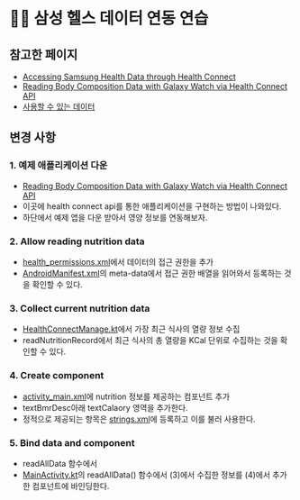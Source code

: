 # 🏃‍♀️ 삼성 헬스 데이터 연동 연습
## 참고한 페이지
- [Accessing Samsung Health Data through Health Connect](https://developer.samsung.com/health/blog/en-us/2022/12/21/accessing-samsung-health-data-through-health-connect)
- [Reading Body Composition Data with Galaxy Watch via Health Connect API](https://developer.samsung.com/health/blog/en-us/2022/12/21/reading-body-composition-data-with-galaxy-watch-via-health-connect-api)
- [사용할 수 있는 데이터](https://developer.android.com/reference/androidx/health/connect/client/records/Record)

## 변경 사항
### 1. 예제 애플리케이션 다운

- [Reading Body Composition Data with Galaxy Watch via Health Connect API](https://developer.samsung.com/health/blog/en-us/2022/12/21/reading-body-composition-data-with-galaxy-watch-via-health-connect-api)
- 이곳에 health connect api를 통한 애플리케이션을 구현하는 방법이 나와있다.
- 하단에서 예제 앱을 다운 받아서 영양 정보를 연동해보자.

### 2. Allow reading nutrition data

- [health_permissions.xml](https://github.com/develop-hani/android-health-data/blob/main/app/src/main/res/layout/activity_main.xml)에서 데이터의 접근 권한을 추가
- [AndroidManifest.xml](https://github.com/develop-hani/android-health-data/blob/main/app/src/main/AndroidManifest.xml)의 meta-data에서 접근 권한 배열을 읽어와서 등록하는 것을 확인할 수 있다.

### 3. Collect current nutrition data

- [HealthConnectManage.kt](https://github.com/develop-hani/android-health-data/blob/main/app/src/main/java/com/samsung/android/biaviewer/HealthConnectManager.kt)에서 가장 최근 식사의 열량 정보 수집
- readNutritionRecord에서 최근 식사의 총 열량을 KCal 단위로 수집하는 것을 확인할 수 있다.

### 4. Create component

- [activity_main.xml](https://github.com/develop-hani/android-health-data/blob/main/app/src/main/res/layout/activity_main.xml)에 nutrition 정보를 제공하는 컴포넌트 추가
- textBmrDesc아래 textCalaory 영역을 추가한다.
- 정적으로 제공되는 항목은 [strings.xml](https://github.com/develop-hani/android-health-data/blob/main/app/src/main/res/values/strings.xml)에 등록하고 이를 불러 사용한다.

### 5. Bind data and component

- readAllData 함수에서
- [MainActivity.kt](https://github.com/develop-hani/android-health-data/blob/main/app/src/main/java/com/samsung/android/biaviewer/MainActivity.kt)의 readAllData() 함수에서 (3)에서 수집한 정보를 (4)에서 추가한 컴포넌트에 바인딩한다.